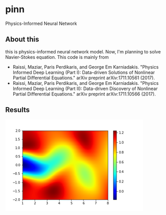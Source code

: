 # pinn
Physics-Informed Neural Network

## About this
this is physics-informed neural network model. Now, I'm planning to solve Navier-Stokes equation.
This code is mainly from 
- Raissi, Maziar, Paris Perdikaris, and George Em Karniadakis. "Physics Informed Deep Learning (Part I): Data-driven Solutions of Nonlinear Partial Differential Equations." arXiv preprint arXiv:1711.10561 (2017).
- Raissi, Maziar, Paris Perdikaris, and George Em Karniadakis. "Physics Informed Deep Learning (Part II): Data-driven Discovery of Nonlinear Partial Differential Equations." arXiv preprint arXiv:1711.10566 (2017).

## Results
![result1](https://github.com/m-irrohas/pinn/blob/master/output/u_pred.png)
